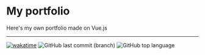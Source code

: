 # My portfolio
Here's my own portfolio made on Vue.js

---

[![wakatime](https://wakatime.com/badge/user/010adc07-6382-419f-87bc-0b3f507ee495/project/c9e1ffbb-de15-43f7-8dd5-cfcca419d261.svg)](https://wakatime.com/badge/user/010adc07-6382-419f-87bc-0b3f507ee495/project/c9e1ffbb-de15-43f7-8dd5-cfcca419d261)
![GitHub last commit (branch)](https://img.shields.io/github/last-commit/jurgenjacobsen/portfolio/main)
![GitHub top language](https://img.shields.io/github/languages/top/jurgenjacobsen/portfolio)
